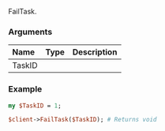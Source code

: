 FailTask.
### Arguments
**Name**|**Type**|**Description**
:---|:---|:---
TaskID||

### Example

```perl
my $TaskID = 1;

$client->FailTask($TaskID); # Returns void
```